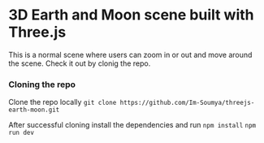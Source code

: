 # 3D Earth and Moon scene built with Three.js

This is a normal scene where users can zoom in or out and move around the scene. Check it out by clonig the repo.

### Cloning the repo

Clone the repo locally
`git clone https://github.com/Im-Soumya/threejs-earth-moon.git`

After successful cloning install the dependencies and run
`npm install`
`npm run dev`
